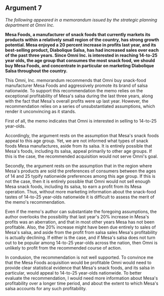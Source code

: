 
Argument 7
---------------------------

*The following appeared in a memorandum issued by the strategic planning department at
Omni Inc.*

**Mesa Foods, a manufacturer of snack foods that currently markets its products within a
relatively small region of the country, has strong growth potential. Mesa enjoyed a 20 percent
increase in profits last year, and its best-selling product, Diabolique Salsa, has had increased
sales over each of the past three years. Since Omni Inc. is interested in reaching 14-to-25 year
olds, the age group that consumes the most snack food, we should buy Mesa Foods, and
concentrate in particular on marketing Diabolique Salsa throughout the country.**


This Omni, Inc. memorandum recommends that Omni buy snack-food manufacturer Mesa
Foods and aggressively promote its brand of salsa nationwide. To support this
recommendation the memo relies on the exceptional profitability of Mesa's salsa during the
last three years, along with the fact that Mesa's overall profits were up last year. However, the
recommendation relies on a series of unsubstantiated assumptions, which render it
unconvincing as it stands.

First of all, the memo indicates that Omni is interested in selling to 14-to-25 year-olds.

Accordingly, the argument rests on the assumption that Mesa's snack foods appeal to this age
group. Yet, we are not informed what types of snack foods Mesa manufactures, aside from its
salsa. It is entirely possible that Mesa's foods, including its salsa, appeal primarily to other age
groups. If this is the case, the recommended acquisition would not serve Omni's goal.

Secondly, the argument rests on the assumption that in the region where Mesa's products
are sold the preferences of consumers between the ages of 14 and 25 typify nationwide
preferences among this age group. If this is not the case, then it is entirely possible that Omni
would not sell enough Mesa snack foods, including its salsa, to earn a profit from its Mesa
operation. Thus, without more marketing information about the snack-food tastes of 14-to-25
year-olds nationwide it is difficult to assess the merit of the memo's recommendation.

Even if the memo's author can substantiate the foregoing assumptions, the author overlooks
the possibility that last year's 20% increase in Mesa's profits was an aberration, and that in
most other years Mesa has not been profitable. Also, the 20% increase might have been due
entirely to sales of Mesa's salsa, and aside from the profit from salsa sales Mesa's profitability
is actually declining. If either is the case, and if Mesa's salsa does not turn out to be popular
among 14-to-25 year-olds across the nation, then Omni is unlikely to profit from the
recommended course of action.

In condusion, the recommendation is not well supported. To convince me that the Mesa
Foods acquisition would be profitable Omni would need to provide clear statistical evidence
that Mesa's snack foods, and its salsa in particular, would appeal to 14-to-25 year-olds
nationwide. To better evaluate the recommendation, I would need more information about
Mesa's profitability over a longer time period, and about the extent to which Mesa's salsa
accounts for any such profitability.

